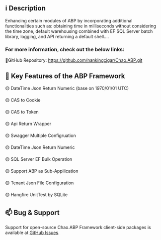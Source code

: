 ## ℹ️ Description
Enhancing certain modules of ABP by incorporating additional functionalities such as: obtaining time in milliseconds without considering the time zone, default warehousing combined with EF SQL Server batch library, logging, and API returning a default shell....

### For more information, check out the below links: 

🔗GitHub Repository: https://github.com/nankingcigar/Chao.ABP.git

## 🚀 Key Features of the ABP Framework

🟡 DateTime Json Return Numeric (base on 1970/01/01 UTC)

🟡 CAS to Cookie

🟡 CAS to Token

🟡 Api Return Wrapper

🟡 Swagger Multiple Configruation

🟡 DateTime Json Return Numeric

🟡 SQL Server EF Bulk Operation

🟡 Support ABP as Sub-Appilication

🟡 Tenant Json File Configuration

🟡 Hangfire UnitTest by SQLite

## 📫 Bug & Support

Support for open-source Chao.ABP Framework client-side packages is available at [GitHub Issues](https://github.com/nankingcigar/Chao.ABP/issues).
